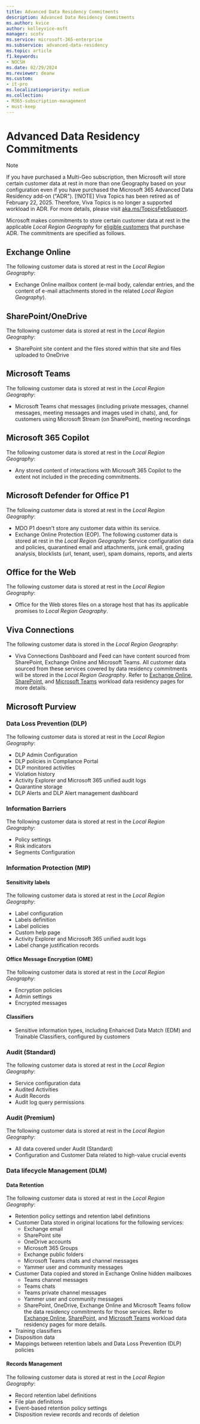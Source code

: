 ```yaml
---
title: Advanced Data Residency Commitments
description: Advanced Data Residency Commitments
ms.author: kvice
author: kelleyvice-msft
manager: scotv
ms.service: microsoft-365-enterprise
ms.subservice: advanced-data-residency
ms.topic: article
f1.keywords:
- NOCSH
ms.date: 02/29/2024
ms.reviewer: deanw
ms.custom:
- it-pro
ms.localizationpriority: medium
ms.collection:
- M365-subscription-management
- must-keep
---
```


# Advanced Data Residency Commitments

> [!NOTE]
> If you have purchased a Multi-Geo subscription, then Microsoft will store certain customer data at rest in more than one Geography based on your configuration even if you have purchased the Microsoft 365 Advanced Data Residency add-on ("ADR").
> [!NOTE]
> Viva Topics has been retired as of February 22, 2025. Therefore, Viva Topics is no longer a supported workload in ADR. For more details, please visit [aka.ms/TopicsFebSupport](https://aka.ms/TopicsFebSupport).

Microsoft makes commitments to store certain customer data at rest in the applicable _Local Region Geography_ for [eligible customers](advanced-data-residency.md#eligibility) that purchase ADR. The commitments are specified as follows.  

## Exchange Online

The following customer data is stored at rest in the _Local Region Geography_:

- Exchange Online mailbox content (e-mail body, calendar entries, and the content of e-mail attachments stored in the related _Local Region Geography_).

## SharePoint/OneDrive

The following customer data is stored at rest in the _Local Region Geography_:

- SharePoint site content and the files stored within that site and files uploaded to OneDrive

## Microsoft Teams

The following customer data is stored at rest in the _Local Region Geography_:

- Microsoft Teams chat messages (including private messages, channel messages, meeting messages and images used in chats), and, for customers using Microsoft Stream (on SharePoint), meeting recordings

## Microsoft 365 Copilot

The following customer data is stored at rest in the _Local Region Geography_:

- Any stored content of interactions with Microsoft 365 Copilot to the extent not included in the preceding commitments.

## Microsoft Defender for Office P1

The following customer data is stored at rest in the _Local Region Geography_:

- MDO P1 doesn't store any customer data within its service.
- Exchange Online Protection (EOP). The following customer data is stored at rest in the _Local Region Geography_: Service configuration data and policies, quarantined email and attachments, junk email, grading analysis, blocklists (url, tenant, user), spam domains, reports, and alerts

## Office for the Web

The following customer data is stored at rest in the _Local Region Geography_:

- Office for the Web stores files on a storage host that has its applicable promises to _Local Region Geography_.

## Viva Connections

The following customer data is stored in the _Local Region Geography_:

- Viva Connections Dashboard and Feed can have content sourced from SharePoint, Exchange Online and Microsoft Teams. All customer data sourced from these services covered by data residency commitments will be stored in the _Local Region Geography_. Refer to [Exchange Online](m365-dr-workload-exo.md), [SharePoint](m365-dr-workload-spo.md), and [Microsoft Teams](m365-dr-workload-teams.md) workload data residency pages for more details.

## Microsoft Purview

### Data Loss Prevention (DLP)

The following customer data is stored at rest in the _Local Region Geography_:

- DLP Admin Configuration
- DLP policies in Compliance Portal
- DLP monitored activities
- Violation history
- Activity Explorer and Microsoft 365 unified audit logs
- Quarantine storage
- DLP Alerts and DLP Alert management dashboard

### Information Barriers

The following customer data is stored at rest in the _Local Region Geography_:

- Policy settings
- Risk indicators
- Segments Configuration

### Information Protection (MIP)

#### Sensitivity labels

The following customer data is stored at rest in the _Local Region Geography_:

- Label configuration
- Labels definition
- Label policies
- Custom help page
- Activity Explorer and Microsoft 365 unified audit logs
- Label change justification records

#### Office Message Encryption (OME)

The following customer data is stored at rest in the _Local Region Geography_:

- Encryption policies
- Admin settings
- Encrypted messages

#### Classifiers

- Sensitive information types, including Enhanced Data Match (EDM) and Trainable Classifiers, configured by customers

### Audit (Standard)

The following customer data is stored at rest in the _Local Region Geography_:

- Service configuration data
- Audited Activities
- Audit Records
- Audit log query permissions

### Audit (Premium)

The following customer data is stored at rest in the _Local Region Geography_:

- All data covered under Audit (Standard)
- Configuration and Customer Data related to high-value crucial events

### Data lifecycle Management (DLM)

#### Data Retention

The following customer data is stored at rest in the _Local Region Geography_:

- Retention policy settings and retention label definitions
- Customer Data stored in original locations for the following services:
  - Exchange email
  - SharePoint site
  - OneDrive accounts
  - Microsoft 365 Groups
  - Exchange public folders
  - Microsoft Teams chats and channel messages
  - Yammer user and community messages
- Customer Data copied and stored in Exchange Online hidden mailboxes
  - Teams channel messages
  - Teams chats
  - Teams private channel messages
  - Yammer user and community messages
  - SharePoint, OneDrive, Exchange Online and Microsoft Teams follow the data residency commitments for those services. Refer to [Exchange Online](m365-dr-workload-exo.md), [SharePoint](m365-dr-workload-spo.md), and [Microsoft Teams](m365-dr-workload-teams.md) workload data residency pages for more details.
- Training classifiers
- Disposition data
- Mappings between retention labels and Data Loss Prevention (DLP) policies

#### Records Management

The following customer data is stored at rest in the _Local Region Geography_:

- Record retention label definitions
- File plan definitions
- Event-based retention policy settings
- Disposition review records and records of deletion
